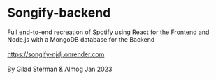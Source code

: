 ﻿# Songify-backend

 Full end-to-end recreation of Spotify using React for the Frontend and Node.js with a MongoDB database for the Backend <Br />
<Br /> 
 https://songify-njdj.onrender.com
<Br />
<Br />
By Gilad Sterman & Almog Jan 2023
